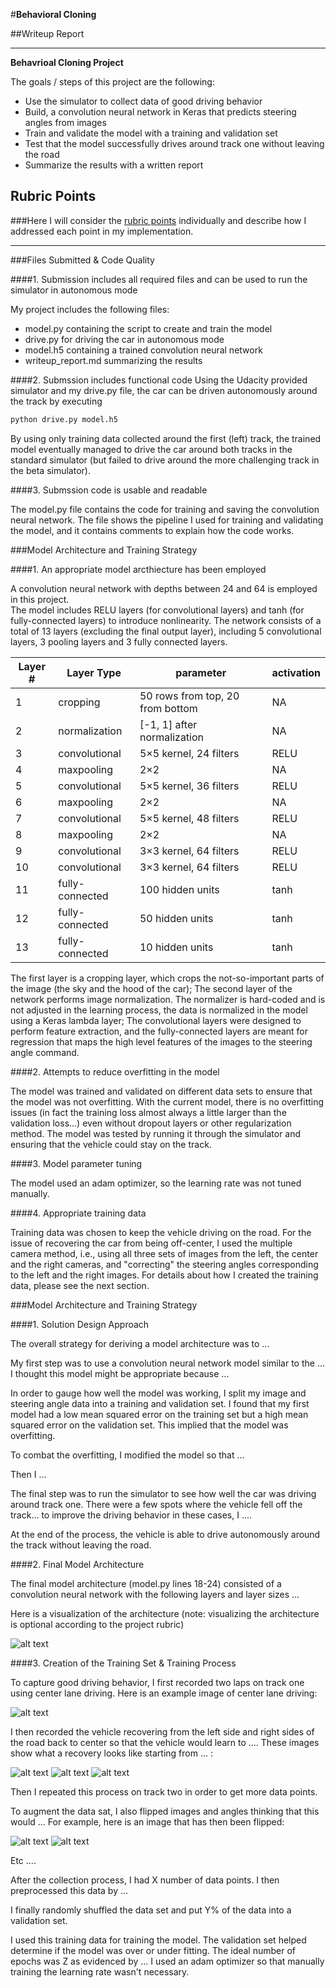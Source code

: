 #**Behavioral Cloning** 

##Writeup Report

---

**Behavrioal Cloning Project**

The goals / steps of this project are the following:
* Use the simulator to collect data of good driving behavior
* Build, a convolution neural network in Keras that predicts steering angles from images
* Train and validate the model with a training and validation set
* Test that the model successfully drives around track one without leaving the road
* Summarize the results with a written report


[//]: # (Image References)

[image1]: ./examples/placeholder.png "Model Visualization"
[image2]: ./examples/placeholder.png "Grayscaling"
[image3]: ./examples/placeholder_small.png "Recovery Image"
[image4]: ./examples/placeholder_small.png "Recovery Image"
[image5]: ./examples/placeholder_small.png "Recovery Image"
[image6]: ./examples/placeholder_small.png "Normal Image"
[image7]: ./examples/placeholder_small.png "Flipped Image"

## Rubric Points
###Here I will consider the [rubric points](https://review.udacity.com/#!/rubrics/432/view) individually and describe how I addressed each point in my implementation.  

---
###Files Submitted & Code Quality

####1. Submission includes all required files and can be used to run the simulator in autonomous mode

My project includes the following files:
* model.py containing the script to create and train the model
* drive.py for driving the car in autonomous mode
* model.h5 containing a trained convolution neural network 
* writeup_report.md summarizing the results

####2. Submssion includes functional code
Using the Udacity provided simulator and my drive.py file, the car can be driven autonomously around the track by executing 
```sh
python drive.py model.h5
```
By using only training data collected around the first (left) track, the trained model eventually managed to drive the car around both tracks in the standard simulator (but failed to drive around the more challenging track in the beta simulator).

####3. Submssion code is usable and readable

The model.py file contains the code for training and saving the convolution neural network. The file shows the pipeline I used for training and validating the model, and it contains comments to explain how the code works.

###Model Architecture and Training Strategy

####1. An appropriate model arcthiecture has been employed

A convolution neural network with depths between 24 and 64 is employed in this project.  
The model includes RELU layers (for convolutional layers) and tanh (for fully-connected layers) to introduce nonlinearity.
The network consists of a total of 13 layers (excluding the final output layer), including 5 convolutional layers, 3 pooling layers and 3 fully connected layers. 

| Layer # | Layer Type   | parameter   |  activation |
| ------------- |-------------| ------|------------------------|
| 1      | cropping      | 50 rows from top, 20 from bottom | NA |
| 2      | normalization|   [-1, 1] after normalization| NA |
| 3      | convolutional      |    5×5 kernel, 24 filters | RELU |
| 4      | maxpooling      |    2×2  | NA |
| 5      | convolutional      |    5×5 kernel, 36 filters | RELU |
| 6      | maxpooling      |    2×2  | NA |
| 7      | convolutional      |    5×5 kernel, 48 filters | RELU |
| 8      | maxpooling      |    2×2  | NA |
| 9      | convolutional      |    3×3 kernel, 64 filters | RELU |
| 10      | convolutional      |    3×3 kernel, 64 filters | RELU |
| 11      | fully-connected      |  100 hidden units | tanh |
| 12      | fully-connected      |  50 hidden units | tanh |
| 13      | fully-connected      |  10 hidden units | tanh |

The first layer is a cropping layer, which crops the not-so-important parts of the image (the sky and the hood of the car); 
The second layer of the network performs image normalization. The normalizer is hard-coded and is not adjusted in the learning process, the data is normalized in the model using a Keras lambda layer; 
The convolutional layers were designed to perform feature extraction, and the fully-connected layers are meant for regression that maps the high level features of the images to the steering angle command. 


####2. Attempts to reduce overfitting in the model

The model was trained and validated on different data sets to ensure that the model was not overfitting. With the current model, there is no overfitting issues (in fact the training loss almost always a little larger than the validation loss...) even without dropout layers or other regularization method. The model was tested by running it through the simulator and ensuring that the vehicle could stay on the track.

####3. Model parameter tuning

The model used an adam optimizer, so the learning rate was not tuned manually.

####4. Appropriate training data

Training data was chosen to keep the vehicle driving on the road. For the issue of recovering the car from being off-center, I used the multiple camera method, i.e., using all three sets of images from the left, the center and the right cameras, and "correcting" the steering angles corresponding to the left and the right images. 
For details about how I created the training data, please see the next section. 

###Model Architecture and Training Strategy

####1. Solution Design Approach

The overall strategy for deriving a model architecture was to ...

My first step was to use a convolution neural network model similar to the ... I thought this model might be appropriate because ...

In order to gauge how well the model was working, I split my image and steering angle data into a training and validation set. I found that my first model had a low mean squared error on the training set but a high mean squared error on the validation set. This implied that the model was overfitting. 

To combat the overfitting, I modified the model so that ...

Then I ... 

The final step was to run the simulator to see how well the car was driving around track one. There were a few spots where the vehicle fell off the track... to improve the driving behavior in these cases, I ....

At the end of the process, the vehicle is able to drive autonomously around the track without leaving the road.

####2. Final Model Architecture

The final model architecture (model.py lines 18-24) consisted of a convolution neural network with the following layers and layer sizes ...

Here is a visualization of the architecture (note: visualizing the architecture is optional according to the project rubric)

![alt text][image1]

####3. Creation of the Training Set & Training Process

To capture good driving behavior, I first recorded two laps on track one using center lane driving. Here is an example image of center lane driving:

![alt text][image2]

I then recorded the vehicle recovering from the left side and right sides of the road back to center so that the vehicle would learn to .... These images show what a recovery looks like starting from ... :

![alt text][image3]
![alt text][image4]
![alt text][image5]

Then I repeated this process on track two in order to get more data points.

To augment the data sat, I also flipped images and angles thinking that this would ... For example, here is an image that has then been flipped:

![alt text][image6]
![alt text][image7]

Etc ....

After the collection process, I had X number of data points. I then preprocessed this data by ...


I finally randomly shuffled the data set and put Y% of the data into a validation set. 

I used this training data for training the model. The validation set helped determine if the model was over or under fitting. The ideal number of epochs was Z as evidenced by ... I used an adam optimizer so that manually training the learning rate wasn't necessary.
